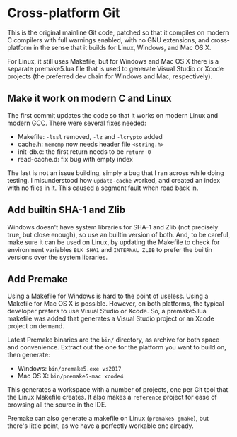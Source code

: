 # Cross-platform Git

This is the original mainline Git code, patched so that it compiles on modern
C compilers with full warnings enabled, with no GNU extensions, and cross-
platform in the sense that it builds for Linux, Windows, and Mac OS X.

For Linux, it still uses Makefile, but for Windows and Mac OS X there
is a separate premake5.lua file that is used to generate Visual Studio
or Xcode projects (the preferred dev chain for Windows and Mac,
respectively).

## Make it work on modern C and Linux

The first commit updates the code so that it works on modern Linux
and modern GCC. There were several fixes needed:

- Makefile: `-lssl` removed, `-lz` and `-lcrypto` added
- cache.h: `memcmp` now needs header file `<string.h>`
- init-db.c: the first return needs to be `return 0`
- read-cache.d: fix bug with empty index

The last is not an issue building, simply a bug that I ran across while
doing testing. I misunderstood how `update-cache` worked, and created an
index with no files in it. This caused a segment fault when read back in.

## Add builtin SHA-1 and Zlib

Windows doesn't have system libraries for SHA-1 and Zlib (not precisely
true, but close enough), so use an builtin version of both. And, to
be careful, make sure it can be used on Linux, by updating the Makefile
to check for environment variables `BLK_SHA1` and `INTERNAL_ZLIB` to
prefer the builtin versions over the system libraries.

## Add Premake

Using a Makefile for Windows is hard to the point of useless. Using a
Makefile for Mac OS X is possible. However, on both platforms, the typical
developer prefers to use Visual Studio or Xcode. So, a premake5.lua
makefile was added that generates a Visual Studio project or an Xcode
project on demand.

Latest Premake binaries are the `bin/` directory, as archive for both
space and convenience. Extract out the one for the platform you want to
build on, then generate:

- Windows: `bin/premake5.exe vs2017`
- Mac OS X: `bin/premake5-mac xcode4`

This generates a workspace with a number of projects, one per Git tool that
the Linux Makefile creates. It also makes a `reference` project for ease of
browsing all the source in the IDE.

Premake can also generate a makefile on Linux (`premake5 gmake`), but there's
little point, as we have a perfectly workable one already.
